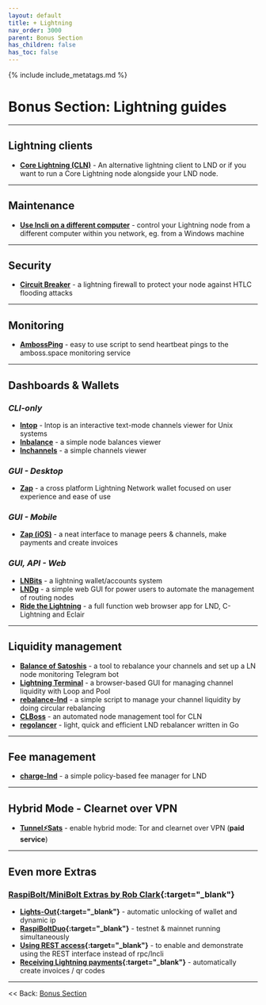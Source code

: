 ```yaml
---
layout: default
title: + Lightning
nav_order: 3000
parent: Bonus Section
has_children: false
has_toc: false
---
```

<!-- markdownlint-disable MD014 MD022 MD025 MD033 MD036 MD040 -->

{% include include_metatags.md %}

# Bonus Section: Lightning guides

---

## Lightning clients

* **[Core Lightning (CLN)](cln.md)** - An alternative lightning client to LND or if you want to run a Core Lightning node alongside your LND node.

---

## Maintenance

* **[Use lncli on a different computer](remote-lncli.md)** - control your Lightning node from a different computer within you network, eg. from a Windows machine

---

## Security

* **[Circuit Breaker](circuit-breaker.md)** - a lightning firewall to protect your node against HTLC flooding attacks

---

## Monitoring

* **[AmbossPing](ambossping.md)** - easy to use script to send heartbeat pings to the amboss.space monitoring service

---

## Dashboards & Wallets

### *CLI-only*

* **[lntop](lntop.md)** - lntop is an interactive text-mode channels viewer for Unix systems
* **[lnbalance](lnbalance.md)** -  a simple node balances viewer
* **[lnchannels](lnchannels.md)** - a simple channels viewer

### *GUI - Desktop*

* **[Zap](zap-desktop.md)** - a cross platform Lightning Network wallet focused on user experience and ease of use

### *GUI - Mobile*

* **[Zap (iOS)](zap-ios.md)** - a neat interface to manage peers & channels, make payments and create invoices

### *GUI, API - Web*

* **[LNBits](lnbits.md)** - a lightning wallet/accounts system
* **[LNDg](lndg.md)** - a simple web GUI for power users to automate the management of routing nodes
* **[Ride the Lightning](ride-the-lightning.md)** - a full function web browser app for LND, C-Lightning and Eclair

---

## Liquidity management

* **[Balance of Satoshis](balance-of-satoshis.md)** - a tool to rebalance your channels and set up a LN node monitoring Telegram bot
* **[Lightning Terminal](lightning-terminal.md)** - a browser-based GUI for managing channel liquidity with Loop and Pool
* **[rebalance-lnd](rebalance-lnd.md)** - a simple script to manage your channel liquidity by doing circular rebalancing
* **[CLBoss](clboss.md)** - an automated node management tool for CLN
* **[regolancer](regolancer.md)** - light, quick and efficient LND rebalancer written in Go

---

## Fee management

* **[charge-lnd](charge-lnd.md)** - a simple policy-based fee manager for LND

---

## Hybrid Mode - Clearnet over VPN

* **[Tunnel⚡️Sats](tunnelsats.md)** - enable hybrid mode: Tor and clearnet over VPN (**paid service**)

---

## Even more Extras

### [RaspiBolt/MiniBolt Extras by Rob Clark](https://github.com/robclark56/RaspiBolt-Extras/blob/master/README.md){:target="_blank"}

* **[Lights-Out](https://github.com/robclark56/RaspiBolt-Extras/#the-lights-out-raspibolt){:target="_blank"}** - automatic unlocking of wallet and dynamic ip
* **[RaspiBoltDuo](https://github.com/robclark56/RaspiBolt-Extras/#raspiboltduo){:target="_blank"}** - testnet & mainnet running simultaneously
* **[Using REST access](https://github.com/robclark56/RaspiBolt-Extras/#using-rest-access){:target="_blank"}** - to enable and demonstrate using the REST interface instead of rpc/lncli
* **[Receiving Lightning payments](https://github.com/robclark56/RaspiBolt-Extras/#receive-ln-payments){:target="_blank"}** - automatically create invoices / qr codes

---

<< Back: [Bonus Section](../index.md)
